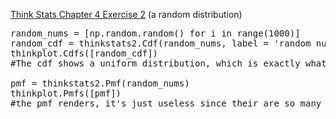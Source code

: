 [Think Stats Chapter 4 Exercise 2](http://greenteapress.com/thinkstats2/html/thinkstats2005.html#toc41) (a random distribution)
<pre>
random_nums = [np.random.random() for i in range(1000)]             #generate list of random numbers
random_cdf = thinkstats2.Cdf(random_nums, label = 'random numbers') #create CDF of random numbers
thinkplot.Cdfs([random_cdf])                                        #plot the CDF
#The cdf shows a uniform distribution, which is exactly what we expect

pmf = thinkstats2.Pmf(random_nums)                                  #generate a Pmf
thinkplot.Pmfs([pmf])                                               #plot the Pmf
#the pmf renders, it's just useless since their are so many values
<pre/>
